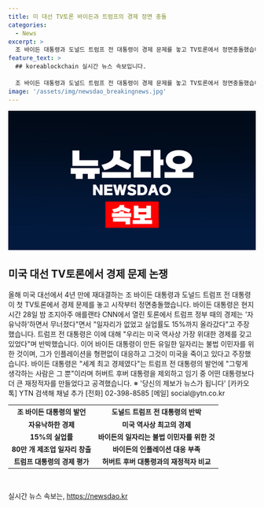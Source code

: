 ```yaml
---
title: 미 대선 TV토론 바이든과 트럼프의 경제 정면 충돌
categories:
  - News
excerpt: >
  조 바이든 대통령과 도널드 트럼프 전 대통령이 경제 문제를 놓고 TV토론에서 정면충돌했습니다. 바이든 대통령은 트럼프 정부 때의 경제를 자유낙하라며 비판하고, 자신의 성과를 강조했습니다. 트럼프 전 대통령은 반박하며 미국 역사상 가장 위대한 경제를 갖고 있었다고 주장했습니다. 양측은 서로의 경제 정책을 공격하며 격렬한 토론을 이어갔습니다. 클릭하고 더 알아보고 싶은가요?
feature_text: >
  ## koreablockchain 실시간 뉴스 속보입니다.

  조 바이든 대통령과 도널드 트럼프 전 대통령이 경제 문제를 놓고 TV토론에서 정면충돌했습니다. 바이든 대통령은 트럼프 정부 때의 경제를 자유낙하라며 비판하고, 자신의 성과를 강조했습니다. 트럼프 전 대통령은 반박하며 미국 역사상 가장 위대한 경제를 갖고 있었다고 주장했습니다. 양측은 서로의 경제 정책을 공격하며 격렬한 토론을 이어갔습니다. 클릭하고 더 알아보고 싶은가요?
image: '/assets/img/newsdao_breakingnews.jpg'
---
```


<p><img src="/assets/img/newsdao_breakingnews.jpg" alt="koreablockchain 속보" /></p>

<h2 data-ke-size="size26">미국 대선 TV토론에서 경제 문제 논쟁</h2>

<p data-ke-size="size16">올해 미국 대선에서 4년 만에 재대결하는 조 바이든 대통령과 도널드 트럼프 전 대통령이 첫 TV토론에서 경제 문제를 놓고 시작부터 정면충돌했습니다. 바이든 대통령은 현지시간 28일 밤 조지아주 애를랜타 CNN에서 열린 토론에서 트럼프 정부 때의 경제는 '자유낙하'하면서 무너졌다"면서 "일자리가 없었고 실업률도 15%까지 올라갔다"고 주장했습니다. 트럼프 전 대통령은 이에 대해 "우리는 미국 역사상 가장 위대한 경제를 갖고 있었다"며 반박했습니다. 이어 바이든 대통령이 만든 유일한 일자리는 불법 이민자를 위한 것이며, 그가 인플레이션을 형편없이 대응하고 그것이 미국을 죽이고 있다고 주장했습니다. 바이든 대통령은 "세계 최고 경제였다"는 트럼프 전 대통령의 발언에 "그렇게 생각하는 사람은 그 뿐"이라며 허버트 후버 대통령을 제외하고 임기 중 어떤 대통령보다 더 큰 재정적자를 만들었다고 공격했습니다. ※ '당신의 제보가 뉴스가 됩니다' [카카오톡] YTN 검색해 채널 추가 [전화] 02-398-8585 [메일] social@ytn.co.kr
</p>

<table>
    <tr>
        <th>조 바이든 대통령의 발언</th>
        <th>도널드 트럼프 전 대통령의 반박</th>
    </tr>
    <tr>
        <td style="text-align: center; height: 17px;"><b>자유낙하한 경제</b></td>
        <td style="text-align: center; height: 17px;"><b>미국 역사상 최고의 경제</b></td>
    </tr>
    <tr>
        <td style="text-align: center; height: 17px;"><b>15%의 실업률</b></td>
        <td style="text-align: center; height: 17px;"><b>바이든의 일자리는 불법 이민자를 위한 것</b></td>
    </tr>
    <tr>
        <td style="text-align: center; height: 17px;"><b>80만 개 제조업 일자리 창출</b></td>
        <td style="text-align: center; height: 17px;"><b>바이든의 인플레이션 대응 부족</b></td>
    </tr>
    <tr>
        <td style="text-align: center; height: 17px;"><b>트럼프 대통령의 경제 평가</b></td>
        <td style="text-align: center; height: 17px;"><b>허버트 후버 대통령과의 재정적자 비교</b></td>
    </tr>
</table>

<p data-ke-size="size16">&nbsp;</p>
실시간 뉴스 속보는, <a href="https://newsdao.kr" rel="dofollow">https://newsdao.kr</a>


